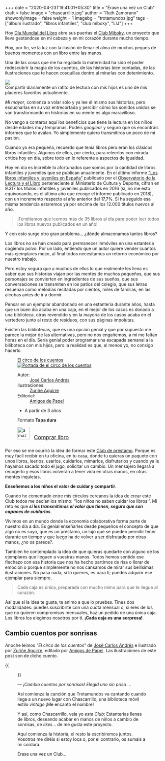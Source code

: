 +++
date = "2020-04-23T19:41:01+05:30"
title = "Érase una vez un Club"
draft = false
image = "chascarrillo.jpg"
author = "Ruth Zamorano"
showonlyimage = false
weight = 1
imagebg = "trotamundos.jpg"
tags = ["álbum ilustrado", "libros infantiles", "club miboky", "LIJ"]
+++

Hoy [Día Mundial del Libro](https://es.unesco.org/commemorations/worldbookday) abre sus puertas el [Club Miboky](https://miboky.es/club), un proyecto que lleva gestándose en mi cabeza y en mi corazón durante mucho tiempo.

Hoy, por fin, ve la luz con la ilusión de llenar el alma de muchos peques de buenos momentos con un libro entre las manos.
<!--more-->

Una de las cosas que me ha regalado la maternidad ha sido el poder redescubrir la magia de los cuentos, de las historias bien contadas, de las ilustraciones que te hacen cosquillas dentro al mirarlas con detenimiento. 

<div class="thumb big">
    <img src="/img/posts/gonza-leyendo.jpg"> 
</div>
Compartir diariamente un ratito de lectura con mis hijos es uno de mis placeres favoritos actualmente. 

*Mi mayor*, comienza a volar sólo y ya lee él mismo sus historias, pero escucharlas en su voz entrecortada y percibir cómo los sonidos unidos se van transformando en historias en su mente es algo maravilloso.

No vengo a contaros aquí los beneficios que tiene la lectura en los niños desde edades muy tempranas. Podéis *googlear* y seguro que os encontráis informes que lo avalan. Yo simplemente quiero transmitiros un poco de mi pasión.

Cuando yo era pequeña, recuerdo que tenía libros pero eran los clásicos libros infantiles. Algunos de ellos, por cierto, para releerlos con mirada crítica hoy en día, sobre todo en lo referente a aspectos de igualdad. 

Hoy en día es increible lo afortunados que somos por la cantidad de libros infantiles y juveniles que se publican anualmente. En el último informe ["Los libros infantiles y juveniles en España"](http://www.culturaydeporte.gob.es/dam/jcr:53565001-abea-4cac-a6e8-7b77b209c39b/InformeLIJ-2018.pdf) publicado por el [Observatorio de la Lectura y el Libro](http://www.culturaydeporte.gob.es/cultura/areas/libro/mc/observatoriolect/inicio.html) perteneciente al Ministerio de Cultura y Deporte, cifran en 9.317 los títulos infantiles y juveniles publicados en 2016 (sí, no me esto equivocando, es el último año que recoge el informe publicado en 2018), con un incremento respecto al año anterior del 17,7%. Si ha seguido esa misma tendencia estaremos ya  por encima de los 12.000 títulos nuevos al año. 

 >¡Tendríamos que leernos más de 35 libros al día para poder leer todos los libros nuevos publicados en un año!

Y con esto surge otro gran problema... ¿dónde almacenamos tantos libros? 

Los libros no se han creado para permanecer inmóviles en una estanteria cogiendo polvo. Por un lado, entiendo que un autor quiere vender cuantos más ejemplares mejor, al final todos necesitamos un retorno económico por nuestro trabajo.

Pero estoy segura que a muchos de ellos lo que realmente les llena es saber que sus historias viajan por las mentes de muchos pequeños, que sus personajes se convierten en ingredientes de sus sueños, que sus conversaciones se transmiten en los patios del colegio, que sus letras resuenan como melodías recitadas por cientos, miles de familias, en las alcobas antes de ir a dormir.

Pensar en un ejemplar abandonado en una estantería durante años, hasta que un buen día acaba en una caja, en el mejor de los casos es donado a una biblioteca, otras revendido y en la mayoría de los casos acaba en el vertedero junto al resto de residuos, con sus páginas impolutas.

Existen las bibliotecas, que es una opción genial y que por supuesto me parece la mejor de las alternativas, pero no nos engañemos, a mi me faltan horas en el día. Sería genial poder programar una escapada semanal a la biliboteca con mis hijos, pero la realidad es que, al menos yo, no consigo hacerlo.


<aside class="right">
    <figure class="book">
    	<figcaption class="bookTitle"><a href="https://miboky.es/libros/informacion/EL-CIRCO-DE-LOS-CUENTOS-_-2231">
    El circo de los cuentos</a></figcaption>     
         <div class="book-cover">                      
    		<a href="https://miboky.es/libros/informacion/EL-CIRCO-DE-LOS-CUENTOS-_-2231">
    <img src="https://images-eu.ssl-images-amazon.com/images/I/51ISQfOqhRL.jpg" alt="Portada de el circo de los cuentos"></a></div>   
			<div class="bookDataBox">
                <dl class="bookData">
                    <dt>Autor:</dt>
                    <dd><a href="https://miboky.es/busqueda/libros?creatorOrPublisher=Autores%3AJOS%C3%89+CARLOS+ANDR%C3%89S+GONZ%C3%81LEZ">José Carlos Andrés</a>                                    
                    </dd>
                    <dt>Ilustraciones:</dt>
                    <dd>
                        <a href="https://miboky.es/busqueda/libros?creatorOrPublisher=Autores%3AZuri%C3%B1e+Aguirre+Lamas">Zuriñe Aguirre</a>                                
                    </dd>
                    <dt>Editorial:</dt>
                    <dd>
                        <a href="https://miboky.es/busqueda/libros?creatorOrPublisher=Editoriales%3AAmigos+de+Papel">
                            Amigos de Papel
                        </a>
                    </dd>
                </dl>
                <div class="filters">                               
			    <ul class="filters horizontal">
			        <li><span class="icon-age3"></span>A partir de 3 años</li>
			    </ul>
			    <p>Formato <strong>Tapa dura</strong></p>
			     <div style="padding-bottom: 10px">
                        <img src="/assets/amazon-logo.jpeg" alt="amazon" style="height: 40px; padding-right: 10px">
                        <a href="https://www.amazon.es/CIRCO-CUENTOS-CARLOS-ANDR%C3%89S-GONZ%C3%81LEZ/dp/8494284665?SubscriptionId=AKIAJIIJ3YH2A2K7Z5SQ&tag=mibokyes-21&linkCode=xm2&camp=2025&creative=165953&creativeASIN=8494284665" target="_blank" style="font-size: 1.25em">Comprar libro</a>
                    </div>
                </div><!--// filters -->
            </div>
    </figure>
</aside>


Por eso se me ocurrió la idea de formar este [Club de préstamo](https://miboky.es/club). Porque es muy fácil recibir en tu oficina, en tu casa, donde tu quieras un paquete con unos libros, leerlos, usarlos, cuidarlos, mimarlos, disfrutarlos y cuando ya le hayamos sacado todo el jugo,  solicitar un cambio. Un mensajero llegará a recogerlo y esos libros volverán a tener vida en otras manos, en otras mentes inquietas. 

**Enseñemos a los niños el valor de cuidar y compartir**.

Cuando he comentado entre mis círculos cercanos la idea de crear este Club todos me decían los mismo: ''los niños no saben cuidar los libros''. Mi reto es que ***si les transmitimos el valor que tienen, seguro que son capaces de cuidarlos***.

Vivimos en un mundo donde la economía colaborativa forma parte de nuestro día a día. Es genial enseñarles desde pequeños el concepto de que algo no es suyo, que es un préstamo, un lujo que se pueden permitir tener durante un tiempo y que luego ha de volver a ser disfrutado por otras manos, ¿no os parece?.

También he contemplado la idea de que quieras quedarte con alguno de los ejemplares que lleguen a vuestras manos. Todos hemos sentido ese flechazo con esa historia que nos ha hecho partirnos de risa o llorar de emoción o porque simplemente  no nos cansamos de mirar sus bellísimas ilustraciones. No pasa nada, si lo quieres, es para ti; puedes adquirir ese ejemplar para siempre.

>Cada caja es única, preparada con mucho mimo para que te llegue al corazón.

Así que si la idea te gusta, te animo a que lo pruebes. Tines dos modalidades: puedes suscribirte con una cuota mensual o, si eres de los que no quieren compromisos mensuales, haz un pedido de una única caja. Los libros los elegimos nosotros por ti. **¡Cada caja es una sorpresa!**. 


## Cambio cuentos por sonrisas

Anoche leímos *"El circo de los cuentos"* de <a href="http://www.josecarlosandres.es/" target="_blank">José Carlos Andrés</a> e ilustrado por <a href="http://www.zuaguirre.es/" target="_blank">Zuriñe Aguirre</a>, editado por <a href="https://www.amigosdepapel.es/" target="_blank">Amigos de Papel</a>. Las ilustraciones de este post son de dicho cuento.


{{<figure src="/img/posts/cambiocuentosporsonrisas.jpg">}}




&mdash; *¡Cambio cuentos por sonrisas! Elegid uno sin prisa ...*
 


Así comienza la canción que Trotamundos va cantando cuando llega a un nuevo lugar con Chascarrillo, una biblioteca móvil estilo *vintage* ¡Me encantó el nombre! 

Y así, como Chascarrillo, veía yo *este Club*: Estanterías llenas de libros, deseando acabar en manos de niños a cambio de sonrisas, de *likes*... de me gusta este proyecto.

Aquí comienza la historia, el resto la escribiremos juntos. Vosotros me diréis si estoy loca o, por el contrario, os sumais a mi cordura. 

Érase una vez un Club...
    

